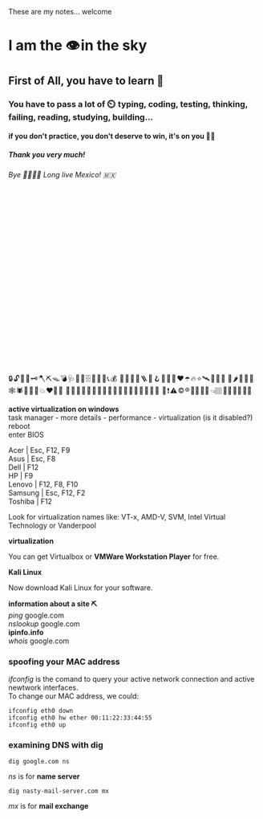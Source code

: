 These are my notes... welcome <br/>

# I am the 👁️ in the sky

## First of All, you have to learn 🐧 

### You have to pass a lot of ⏲️  typing, coding, testing, thinking, failing, reading, studying, building...

#### if you don't practice, you don't deserve to win, it's on you 🫵🏾 

##### Thank you very much!

###### Bye 🫱🏻‍🫲🏾 Long live Mexico! 🇲🇽 

<br/><br/><br/><br/><br/><br/><br/><br/><br/><br/>
<br/><br/><br/><br/><br/><br/><br/><br/><br/><br/>



🔒 🔓 🔐 🔑 🗝️ 🪓 ⛏️ 🪤 💣 🩺 🪪 🔗 🗄️ 🔌 🪫 🔋 📞 💰 
🔎 💾 📌 💊 🪜 🧰 🪝 📡 🎩 🥊 ♥️ ☂️ 🔥 ⭐ 🛰️ 🧭 🚨 🧱
🥝 🌶️ 🍝 🐻 🐙 🕸️ 🕷️ 🐉 🦏 🦠 💥 ❤️‍🔥 💯 
🫦 🧠 🐫 🦎 🐞 🦋 🐜 🦄 🦮 🐬 🦈 🥑 🍜 🍕 🥦 🍄 🍷 🍺 
🍪 ❗ ⚠️ ©️ ®️ 🤌🏾 🫳🏽 👈🏽 💪🏽 👂🏽 🤝🏾 <br/>

__active virtualization on windows__ <br/>
task manager - more details - performance - virtualization (is it disabled?) <br/>
reboot <br/>
enter BIOS <br/>

Acer    | Esc, F12, F9 <br/>
Asus    | Esc, F8 <br/>
Dell    | F12 <br/>
HP      | F9 <br/>
Lenovo  | F12, F8, F10 <br/>
Samsung | Esc, F12, F2 <br/>
Toshiba | F12 <br/>

Look for virtualization names like: VT-x, AMD-V, SVM, Intel Virtual Technology or Vanderpool <br/>

__virtualization__ <br/>

You can get Virtualbox or __VMWare Workstation Player__ for free. <br/>

__Kali Linux__ <br/>

Now download Kali Linux for your software. <br/>


__information about a site ⛏️__ <br/>
_ping_ google.com <br/>
_nslookup_ google.com <br/>
__ipinfo.info__ <br/>
_whois_ google.com <br/>


### spoofing your MAC address

_ifconfig_ is the comand to query your active network connection and active newtwork interfaces. <br/>
To change our MAC address, we could: <br/>

```terminal
ifconfig eth0 down
ifconfig eth0 hw ether 00:11:22:33:44:55
ifconfig eth0 up
```

### examining DNS with dig

```terminal
dig google.com ns
```

_ns_ is for __name server__ <br/>


```terminal
dig nasty-mail-server.com mx
```

_mx_ is for __mail exchange__ <br/>



